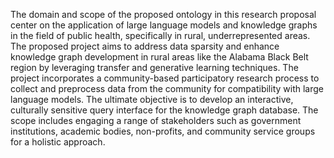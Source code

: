 The domain and scope of the proposed ontology in this research proposal center on the application of large language models and knowledge graphs in the field of public health, specifically in rural, underrepresented areas. The proposed project aims to address data sparsity and enhance knowledge graph development in rural areas like the Alabama Black Belt region by leveraging transfer and generative learning techniques. The project incorporates a community-based participatory research process to collect and preprocess data from the community for compatibility with large language models. The ultimate objective is to develop an interactive, culturally sensitive query interface for the knowledge graph database. The scope includes engaging a range of stakeholders such as government institutions, academic bodies, non-profits, and community service groups for a holistic approach.